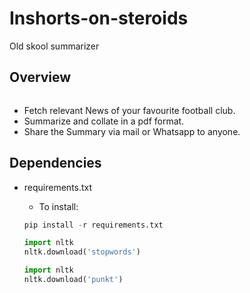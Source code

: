 # Inshorts-on-steroids

Old skool summarizer

## Overview

<img class="auto-size__target postpone-load--fade-in widge-figure__image" data-src="https://e1.365dm.com/18/06/768x432/skysports-liverpool-fixtures_4325753.jpg?20180601143103" alt="" itemprop="image" src="https://e1.365dm.com/18/06/768x432/skysports-liverpool-fixtures_4325753.jpg?20180601143103" style="PADDING-RIGHT: 70px">

- Fetch relevant News of your favourite football club.
- Summarize and collate in a pdf format. 
- Share the Summary via mail or Whatsapp to anyone.

## Dependencies
- requirements.txt
  - To install:
  
  ```python
  pip install -r requirements.txt
  ```
    ```python
    import nltk
    nltk.download('stopwords')
  ```
    ```python
    import nltk
    nltk.download('punkt')
  ```





